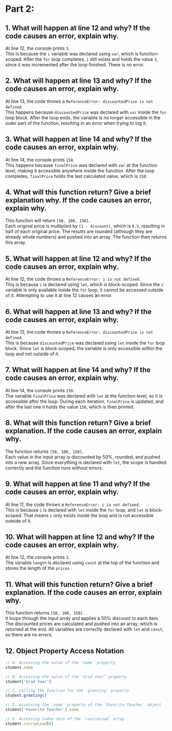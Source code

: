 # Part 2:

## 1. What will happen at line 12 and why? If the code causes an error, explain why.
At line 12, the console prints `3`.  
This is because the `i` variable was declared using `var`, which is function-scoped. After the `for` loop completes, `i` still exists and holds the value `3`, since it was incremented after the loop finished. There is no error.

## 2. What will happen at line 13 and why? If the code causes an error, explain why.
At line 13, the code throws a `ReferenceError: discountedPrice is not defined`.  
This happens because `discountedPrice` was declared with `var` inside the `for` loop block. After the loop ends, the variable is no longer accessible in the outer part of the function, resulting in an error when trying to log it.

## 3. What will happen at line 14 and why? If the code causes an error, explain why.
At line 14, the console prints `150`.  
This happens because `finalPrice` was declared with `var` at the function level, making it accessible anywhere inside the function. After the loop completes, `finalPrice` holds the last calculated value, which is `150`.

## 4. What will this function return? Give a brief explanation why. If the code causes an error, explain why.
This function will return `[50, 100, 150]`.  
Each original price is multiplied by `(1 - discount)`, which is `0.5`, resulting in half of each original price. The results are rounded (although they are already whole numbers) and pushed into an array. The function then returns this array.

## 5. What will happen at line 12 and why? If the code causes an error, explain why.
At line 12, the code throws a `ReferenceError: i is not defined`.  
This is because `i` is declared using `let`, which is block-scoped. Since the `i` variable is only available inside the `for` loop, it cannot be accessed outside of it. Attempting to use it at line 12 causes an error.

## 6. What will happen at line 13 and why? If the code causes an error, explain why.
At line 13, the code throws a `ReferenceError: discountedPrice is not defined`.  
This is because `discountedPrice` was declared using `let` inside the `for` loop block. Since `let` is block-scoped, the variable is only accessible within the loop and not outside of it.

## 7. What will happen at line 14 and why? If the code causes an error, explain why.
At line 14, the console prints `150`.  
The variable `finalPrice` was declared with `let` at the function level, so it is accessible after the loop. During each iteration, `finalPrice` is updated, and after the last one it holds the value `150`, which is then printed.

## 8. What will this function return? Give a brief explanation. If the code causes an error, explain why.
The function returns `[50, 100, 150]`.  
Each value in the input array is discounted by 50%, rounded, and pushed into a new array. Since everything is declared with `let`, the scope is handled correctly and the function runs without errors.

## 9. What will happen at line 11 and why? If the code causes an error, explain why.
At line 11, the code throws a `ReferenceError: i is not defined`.  
This is because `i` is declared with `let` inside the `for` loop, and `let` is block-scoped. That means `i` only exists inside the loop and is not accessible outside of it.

## 10. What will happen at line 12 and why? If the code causes an error, explain why.
At line 12, the console prints `3`.  
The variable `length` is declared using `const` at the top of the function and stores the length of the `prices`

## 11. What will this function return? Give a brief explanation. If the code causes an error, explain why.
This function returns `[50, 100, 150]`.  
It loops through the input array and applies a 50% discount to each item. The discounted prices are calculated and pushed into an array, which is returned at the end. All variables are correctly declared with `let` and `const`, so there are no errors.

## 12. Object Property Access Notation

```js
// A. Accessing the value of the `name` property
student.name

// B. Accessing the value of the `Grad Year` property
student['Grad Year']

// C. Calling the function for the `greeting` property
student.greeting()

// D. Accessing the `name` property of the `Favorite Teacher` object
student['Favorite Teacher'].name

// E. Accessing index zero of the `courseLoad` array
student.courseLoad[0]
